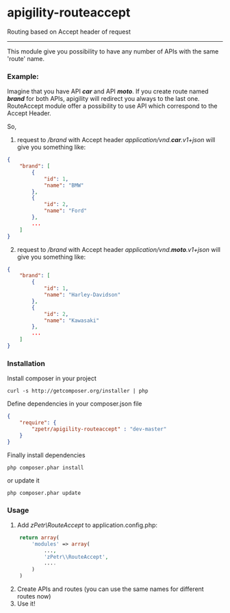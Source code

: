 apigility-routeaccept
=====================

Routing based on Accept header of request

----------
This module give you possibility to have any number of APIs with the same 'route' name.

### Example:
Imagine that you have API ***car*** and API ***moto***. If you create route named ***brand*** for both APIs, apigility will redirect you always to the last one. RouteAccept module offer a possibility to use API which correspond to the Accept Header.

So,

1. request to */brand* with Accept header *application/vnd.**car**.v1+json* will give you something like:
```json
{
    "brand": [
		{
			"id": 1,
			"name": "BMW"
		},
		{
			"id": 2,
			"name": "Ford"
		},
		...
	]
}
```
2. request to */brand* with Accept header *application/vnd.**moto**.v1+json* will give you something like:
```json
{
    "brand": [
		{
			"id": 1,
			"name": "Harley-Davidson"
		},
		{
			"id": 2,
			"name": "Kawasaki"
		},
		...
	]
}
```  

### Installation
Install composer in your project

    curl -s http://getcomposer.org/installer | php

Define dependencies in your composer.json file

```json
{
    "require": {
        "zpetr/apigility-routeaccept" : "dev-master"
    }
}
```

Finally install dependencies

    php composer.phar install

or update it

    php composer.phar update

### Usage
1. Add *zPetr\\RouteAccept* to application.config.php:
```php
	return array(
    	'modules' => array(
        	...,
            'zPetr\\RouteAccept',
            ....
		)
	)     
```
2. Create APIs and routes (you can use the same names for different routes now)
3. Use it!